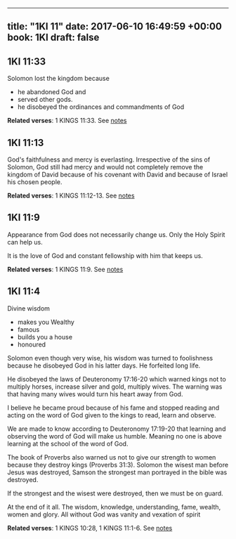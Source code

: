 
---
title: "1KI 11"
date: 2017-06-10 16:49:59 +00:00
book: 1KI
draft: false
---

## 1KI 11:33

Solomon lost the kingdom because 
- he abandoned God and 
- served other gods.
- he disobeyed the ordinances and commandments of God

**Related verses**: 1 KINGS 11:33. See [notes](https://my.bible.com/notes/2654637071000134435)


## 1KI 11:13

God's faithfulness and mercy is everlasting. Irrespective of the sins of Solomon, God still had mercy and would not completely remove the kingdom of David because of his covenant with David and because of Israel his chosen people.

**Related verses**: 1 KINGS 11:12-13. See [notes](https://my.bible.com/notes/2653552862282113656)


## 1KI 11:9

Appearance from God does not necessarily change us. Only the Holy Spirit can help us.

It is the love of God and constant fellowship with him that keeps us.

**Related verses**: 1 KINGS 11:9. See [notes](https://my.bible.com/notes/2653547793121796699)


## 1KI 11:4

Divine wisdom 
- makes you Wealthy
- famous
- builds you a house
- honoured

Solomon even though very wise, his wisdom was turned to foolishness because he disobeyed God in his latter days. He forfeited long life.

He disobeyed the laws of Deuteronomy 17:16-20 which warned kings not to multiply horses, increase silver and gold, multiply wives. The warning was that having many wives would turn his heart away from God.

I believe he became proud because of his fame and stopped reading and acting on the word of God given to the kings to read, learn and observe.

We are made to know according to Deuteronomy 17:19-20 that learning and observing the word of God will make us humble. Meaning no one is above learning at the school of the word of God.

The book of Proverbs also warned us not to give our strength to women because they destroy kings (Proverbs 31:3). Solomon the wisest man before Jesus was destroyed, Samson the strongest man portrayed in the bible was destroyed.

If the strongest and the wisest were destroyed, then we must be on guard.

At the end of it all. The wisdom, knowledge, understanding, fame, wealth, women and glory. All without God was vanity and vexation of spirit

**Related verses**: 1 KINGS 10:28, 1 KINGS 11:1-6. See [notes](https://my.bible.com/notes/2652894640659489042)

